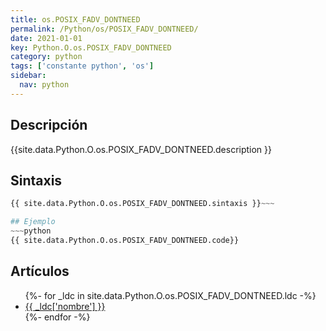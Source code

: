 ```yaml
---
title: os.POSIX_FADV_DONTNEED
permalink: /Python/os/POSIX_FADV_DONTNEED/
date: 2021-01-01
key: Python.O.os.POSIX_FADV_DONTNEED
category: python
tags: ['constante python', 'os']
sidebar: 
  nav: python
---
```


## Descripción
{{site.data.Python.O.os.POSIX_FADV_DONTNEED.description }}

## Sintaxis
~~~python
{{ site.data.Python.O.os.POSIX_FADV_DONTNEED.sintaxis }}~~~

## Ejemplo
~~~python
{{ site.data.Python.O.os.POSIX_FADV_DONTNEED.code}}
~~~

## Artículos
<ul>
{%- for _ldc in site.data.Python.O.os.POSIX_FADV_DONTNEED.ldc -%}
   <li>
       <a href="{{_ldc['url'] }}">{{ _ldc['nombre'] }}</a>
   </li>
{%- endfor -%}
</ul>
